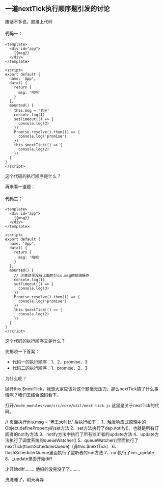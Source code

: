 ## 一道nextTick执行顺序题引发的讨论

废话不多说，直接上代码

#### 代码一：
```
<template>
  <div id="app">
    {{msg}}
  </div>
</template>

<script>
export default {
  name: 'App',
  data() {
    return {
      msg: '哈哈'
    }
  },
  mounted() {
    this.msg = '老王'
    console.log(1)
    setTimeout(() => {
      console.log(3)
    })
    Promise.resolve().then(() => {
      console.log('promise')
    })
    this.$nextTick(() => {
      console.log(2)
    })
  }
}
</script>
```

这个代码的执行顺序是什么？

再来看一道题：

#### 代码二：
```
<template>
  <div id="app">
    {{msg}}
  </div>
</template>

<script>
export default {
  name: 'App',
  data() {
    return {
      msg: '哈哈'
    }
  },
  mounted() {
    // 注意这里没有上面的this.msg的赋值操作
    console.log(1)
    setTimeout(() => {
      console.log(3)
    })
    Promise.resolve().then(() => {
      console.log('promise')
    })
    this.$nextTick(() => {
      console.log(2)
    })
  }
}
</script>
```

这个代码的执行顺序又是什么？


先揭晓一下答案：

- 代码一的执行顺序：1、2、promise、3
- 代码二的执行顺序：1、promise、2、3

为什么呢？

抛开this.$nextTick，我想大家应该对这个题毫无压力。那么nextTick搞了什么事情呢？咱们去结合源码看下。

打开`/node_modules/vue/src/core/util/next-tick.js` 这里是关于nextTick的代码。


// 页面执行this.msg = '老王大帅比' 后执行如下：
1、触发响应式原理中的Object.defineProperty的set方法
2、set方法执行了dep.notify()，也就是所有订阅者的notify方法
3、notify方法中执行了所有监听者的update方法
4、update方法执行了调度系统的queueWatcher()
5、queueWatcher()里面执行了nextTick(flushSchedulerQueue)（非this.$nextTick）
6、flushSchedulerQueue里面执行了监听者的run方法
7、run执行了vm._update
8、_update里面开始diff

才开始diff........ 他妈的没完没了了........

洗洗睡了，明天再弄